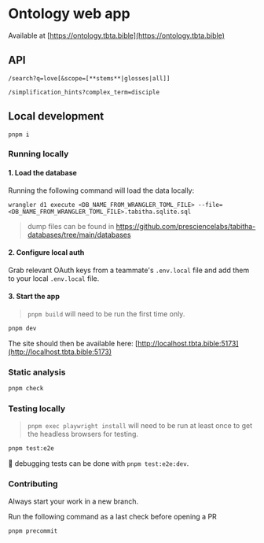 # Ontology web app

Available at [https://ontology.tbta.bible](https://ontology.tbta.bible)

## API

`/search?q=love[&scope=[**stems**|glosses|all]]`

`/simplification_hints?complex_term=disciple`

## Local development

`pnpm i`

### Running locally

#### 1. Load the database

Running the following command will load the data locally:

`wrangler d1 execute <DB_NAME_FROM_WRANGLER_TOML_FILE> --file=<DB_NAME_FROM_WRANGLER_TOML_FILE>.tabitha.sqlite.sql`

> dump files can be found in https://github.com/presciencelabs/tabitha-databases/tree/main/databases

#### 2. Configure local auth

Grab relevant OAuth keys from a teammate's `.env.local` file and add them to your local `.env.local` file.

#### 3. Start the app

> `pnpm build` will need to be run the first time only.

```bash
pnpm dev
```

The site should then be available here: [http://localhost.tbta.bible:5173](http://localhost.tbta.bible:5173)

### Static analysis

```bash
pnpm check
```

### Testing locally

> `pnpm exec playwright install` will need to be run at least once to get the headless browsers for testing.

```bash
pnpm test:e2e
```

🐛 debugging tests can be done with `pnpm test:e2e:dev`.

### Contributing

Always start your work in a new branch.

Run the following command as a last check before opening a PR

```bash
pnpm precommit
```
